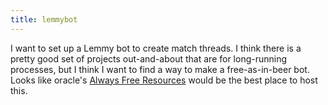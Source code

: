 ```yaml
---
title: lemmybot
---
```


I want to set up a Lemmy bot to create match threads. I think there is a pretty good set of projects out-and-about that are for long-running processes, but I think I want to find a way to make a free-as-in-beer bot. Looks like oracle's [Always Free Resources](https://docs.oracle.com/en-us/iaas/Content/FreeTier/freetier_topic-Always_Free_Resources.htm) would be the best place to host this.
